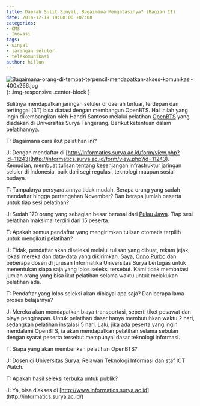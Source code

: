 ```yaml
---
title: Daerah Sulit Sinyal, Bagaimana Mengatasinya? (Bagian II)
date: 2014-12-19 19:08:00 +07:00
categories:
- CMS
- Inovasi
tags:
- sinyal
- jaringan seluler
- telekomunikasi
author: hillun
---
```


![Bagaimana-orang-di-tempat-terpencil-mendapatkan-akses-komunikasi-400x266.jpg](/uploads/Bagaimana-orang-di-tempat-terpencil-mendapatkan-akses-komunikasi-400x266.jpg){: .img-responsive .center-block }

Sulitnya mendapatkan jaringan seluler di daerah terluar, terdepan dan tertinggal (3T) bisa diatasi dengan membangun OpenBTS. Hal inilah yang ingin dikembangkan oleh Handri Santoso melalui pelatihan [OpenBTS](http://ciptamedia.org/daerah-sulit-sinyal-bagaimana-mengatasinya-bagian-i/) yang diadakan di Universitas Surya Tangerang. Berikut ketentuan dalam pelatihannya.

T: Bagaimana cara ikut pelatihan ini?

J: Dengan mendaftar di [http://informatics.surya.ac.id/form/view.php?id=11243](http://informatics.surya.ac.id/form/view.php?id=11243). Kemudian, membuat tulisan tentang kesenjangan infrastruktur jaringan seluler di Indonesia, baik dari segi regulasi, teknologi maupun sosial budaya.

T: Tampaknya persyaratannya tidak mudah. Berapa orang yang sudah mendaftar hingga pertengahan November? Dan berapa jumlah peserta untuk tiap sesi pelatihan? 

J: Sudah 170 orang yang sebagian besar berasal dari [Pulau Jawa](http://informatics.surya.ac.id/mapping/). Tiap sesi pelatihan maksimal terdiri dari 15 peserta.

T: Apakah semua pendaftar yang mengirimkan tulisan otomatis terpilih untuk mengikuti pelatihan?

J: Tidak, pendaftar akan diseleksi melalui tulisan yang dibuat, rekam jejak, lokasi mereka dan data-data yang dikirimkan. Saya, [Onno Purbo](http://ciptamedia.org/onno-purbo/) dan beberapa dosen di jurusan Informatika Universitas Surya bertugas untuk menentukan siapa saja yang lolos seleksi tersebut. Kami tidak membatasi jumlah orang yang bisa ikut pelatihan selama waktu untuk melakukan pelatihan ada.

T: Pendaftar yang lolos seleksi akan dibiayai apa saja? Dan berapa lama proses belajarnya?

J: Mereka akan mendapatkan biaya transportasi, seperti tiket pesawat dan biaya penginapan. Untuk pelatihan dasar hanya membutuhkan waktu 2 hari, sedangkan pelatihan instalasi 5 hari. Lalu, jika ada peserta yang ingin mendalami OpenBTS, ia akan mendapatkan pelatihan selama sebulan dengan syarat peserta tersebut mempunyai dasar teknologi informasi.

T: Siapa yang akan memberikan pelatihan OpenBTS?

J: Dosen di Universitas Surya, Relawan Teknologi Informasi dan staf ICT Watch.

T: Apakah hasil seleksi terbuka untuk publik?

J: Ya, bisa diakses di [http://www.informatics.surya.ac.id](http://informatics.surya.ac.id/)